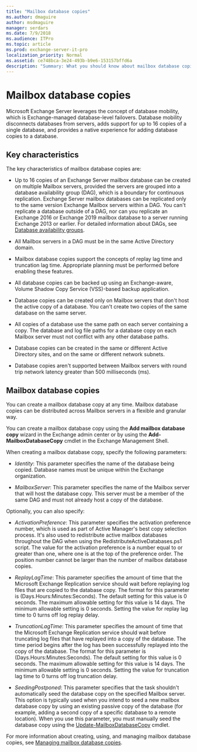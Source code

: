 ```yaml
---
title: "Mailbox database copies"
ms.author: dmaguire
author: msdmaguire
manager: serdars
ms.date: 7/9/2018
ms.audience: ITPro
ms.topic: article
ms.prod: exchange-server-it-pro
localization_priority: Normal
ms.assetid: ce748bca-3e24-493b-b9e6-153157bffd6a
description: "Summary: What you should know about mailbox database copies in Exchange Server 2016 and 2019, and your options when creating them."
---
```


# Mailbox database copies

Microsoft Exchange Server leverages the concept of database mobility, which is Exchange-managed database-level failovers. Database mobility disconnects databases from servers, adds support for up to 16 copies of a single database, and provides a native experience for adding database copies to a database.
  
## Key characteristics

The key characteristics of mailbox database copies are:
  
- Up to 16 copies of an Exchange Server mailbox database can be created on multiple Mailbox servers, provided the servers are grouped into a database availability group (DAG), which is a boundary for continuous replication. Exchange Server mailbox databases can be replicated only to the same version Exchange Mailbox servers within a DAG. You can't replicate a database outside of a DAG, nor can you replicate an Exchange 2016 or Exchange 2019 mailbox database to a server running Exchange 2013 or earlier. For detailed information about DAGs, see [Database availability groups](database-availability-groups.md).
    
- All Mailbox servers in a DAG must be in the same Active Directory domain.
    
- Mailbox database copies support the concepts of replay lag time and truncation lag time. Appropriate planning must be performed before enabling these features.
    
- All database copies can be backed up using an Exchange-aware, Volume Shadow Copy Service (VSS)-based backup application.
    
- Database copies can be created only on Mailbox servers that don't host the active copy of a database. You can't create two copies of the same database on the same server.
    
- All copies of a database use the same path on each server containing a copy. The database and log file paths for a database copy on each Mailbox server must not conflict with any other database paths.
    
- Database copies can be created in the same or different Active Directory sites, and on the same or different network subnets.
    
- Database copies aren't supported between Mailbox servers with round trip network latency greater than 500 milliseconds (ms).
    
## Mailbox database copies

You can create a mailbox database copy at any time. Mailbox database copies can be distributed across Mailbox servers in a flexible and granular way.
  
You can create a mailbox database copy using the **Add mailbox database copy** wizard in the Exchange admin center or by using the **Add-MailboxDatabaseCopy** cmdlet in the Exchange Management Shell.
  
When creating a mailbox database copy, specify the following parameters:
  
- _Identity_: This parameter specifies the name of the database being copied. Database names must be unique within the Exchange organization.
    
- _MailboxServer_: This parameter specifies the name of the Mailbox server that will host the database copy. This server must be a member of the same DAG and must not already host a copy of the database.
    
Optionally, you can also specify:
  
- _ActivationPreference_: This parameter specifies the activation preference number, which is used as part of Active Manager's best copy selection process. It's also used to redistribute active mailbox databases throughout the DAG when using the RedistributeActiveDatabases.ps1 script. The value for the activation preference is a number equal to or greater than one, where one is at the top of the preference order. The position number cannot be larger than the number of mailbox database copies.
    
- _ReplayLagTime_: This parameter specifies the amount of time that the Microsoft Exchange Replication service should wait before replaying log files that are copied to the database copy. The format for this parameter is (Days.Hours:Minutes:Seconds). The default setting for this value is 0 seconds. The maximum allowable setting for this value is 14 days. The minimum allowable setting is 0 seconds. Setting the value for replay lag time to 0 turns off log replay delay.
    
- _TruncationLagTime_: This parameter specifies the amount of time that the Microsoft Exchange Replication service should wait before truncating log files that have replayed into a copy of the database. The time period begins after the log has been successfully replayed into the copy of the database. The format for this parameter is (Days.Hours:Minutes:Seconds). The default setting for this value is 0 seconds. The maximum allowable setting for this value is 14 days. The minimum allowable setting is 0 seconds. Setting the value for truncation lag time to 0 turns off log truncation delay.
    
- _SeedingPostponed_: This parameter specifies that the task shouldn't automatically seed the database copy on the specified Mailbox server. This option is typically used when you intend to seed a new mailbox database copy by using an existing passive copy of the database (for example, adding a second copy of a specific database to a remote location). When you use this parameter, you must manually seed the database copy using the [Update-MailboxDatabaseCopy](http://technet.microsoft.com/library/37ebb66a-382e-4fd9-81f8-795f776a87b1.aspx) cmdlet.
    
For more information about creating, using, and managing mailbox database copies, see [Managing mailbox database copies](http://technet.microsoft.com/library/06df16b4-f209-4d3a-8c68-0805c745f9b2.aspx).
  

